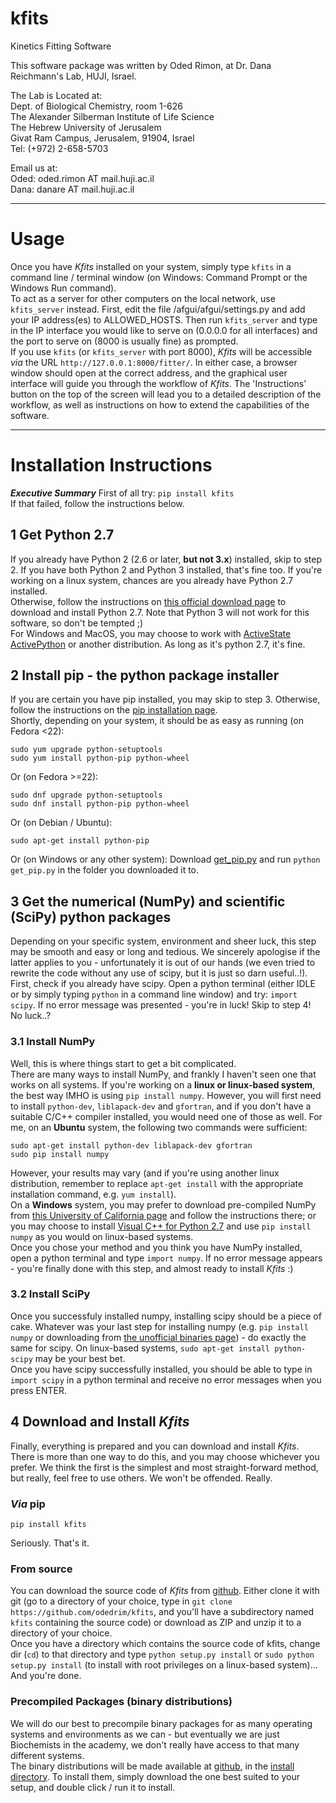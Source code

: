 # kfits
Kinetics Fitting Software

This software package was written by Oded Rimon, at Dr. Dana Reichmann's Lab, HUJI, Israel.

The Lab is Located at:  
Dept. of Biological Chemistry, room 1-626  
The Alexander Silberman Institute of Life Science  
The Hebrew University of Jerusalem  
Givat Ram Campus, Jerusalem, 91904, Israel  
Tel: (+972) 2-658-5703

Email us at:  
Oded: oded.rimon AT mail.huji.ac.il  
Dana: danare AT mail.huji.ac.il

---

# Usage

Once you have *Kfits* installed on your system, simply type `kfits` in a command line / terminal window (on Windows: Command Prompt or the Windows Run command).  
To act as a server for other computers on the local network, use `kfits_server` instead. First, edit the file <Kfits Directory>/afgui/afgui/settings.py and add your IP address(es) to ALLOWED_HOSTS. Then run `kfits_server` and type in the IP interface you would like to serve on (0.0.0.0 for all interfaces) and the port to serve on (8000 is usually fine) as prompted.  
If you use `kfits` (or `kfits_server` with port 8000), *Kfits* will be accessible *via* the URL `http://127.0.0.1:8000/fitter/`. In either case, a browser window should open at the correct address, and the graphical user interface will guide you through the workflow of *Kfits*. The 'Instructions' button on the top of the screen will lead you to a detailed description of the workflow, as well as instructions on how to extend the capabilities of the software.

---

# Installation Instructions

***Executive Summary*** First of all try: `pip install kfits`  
If that failed, follow the instructions below.

## 1 Get Python 2.7

If you already have Python 2 (2.6 or later, **but not 3.x**) installed, skip to step 2. If you have both Python 2 and Python 3 installed, that's fine too. If you're working on a linux system, chances are you already have Python 2.7 installed.  
Otherwise, follow the instructions on [this official download page](https://www.python.org/downloads/) to download and install Python 2.7. Note that Python 3 will not work for this software, so don't be tempted ;)  
For Windows and MacOS, you may choose to work with [ActiveState ActivePython](https://www.activestate.com/activepython/downloads) or another distribution. As long as it's python 2.7, it's fine.

## 2 Install pip - the python package installer
If you are certain you have pip installed, you may skip to step 3.
Otherwise, follow the instructions on the [pip installation page](https://pip.pypa.io/en/stable/installing/).  
Shortly, depending on your system, it should be as easy as running (on Fedora <22):
```
sudo yum upgrade python-setuptools
sudo yum install python-pip python-wheel
```
Or (on Fedora >=22):
```
sudo dnf upgrade python-setuptools
sudo dnf install python-pip python-wheel
````
Or (on Debian / Ubuntu):
```
sudo apt-get install python-pip
```
Or (on Windows or any other system):
Download [get_pip.py](https://bootstrap.pypa.io/get-pip.py) and run `python get_pip.py` in the folder you downloaded it to.

## 3 Get the numerical (NumPy) and scientific (SciPy) python packages
Depending on your specific system, environment and sheer luck, this step may be smooth and easy or long and tedious. We sincerely apologise if the latter applies to you - unfortunately it is out of our hands (we even tried to rewrite the code without any use of scipy, but it is just so darn useful..!).  
First, check if you already have scipy. Open a python terminal (either IDLE or by simply typing `python` in a command line window) and try: `import scipy`. If no error message was presented - you're in luck! Skip to step 4!  
No luck..?

### 3.1 Install NumPy
Well, this is where things start to get a bit complicated.  
There are many ways to install NumPy, and frankly I haven't seen one that works on all systems. If you're working on a **linux or linux-based system**, the best way IMHO is using `pip install numpy`. However, you will first need to install `python-dev`, `liblapack-dev` and `gfortran`, and if you don't have a suitable C/C++ compiler installed, you would need one of those as well. For me, on an **Ubuntu** system, the following two commands were sufficient:
```
sudo apt-get install python-dev liblapack-dev gfortran
sudo pip install numpy
```
However, your results may vary (and if you're using another linux distribution, remember to replace `apt-get install` with the appropriate installation command, e.g. `yum install`).  
On a **Windows** system, you may prefer to download pre-compiled NumPy from [this University of California page](http://www.lfd.uci.edu/~gohlke/pythonlibs/) and follow the instructions there; or you may choose to install [Visual C++ for Python 2.7](http://www.microsoft.com/en-us/download/details.aspx?id=44266) and use `pip install numpy` as you would on linux-based systems.  
Once you chose your method and you think you have NumPy installed, open a python terminal and type `import numpy`. If no error message appears - you're finally done with this step, and almost ready to install _Kfits_ :)

### 3.2 Install SciPy
Once you successfuly installed numpy, installing scipy should be a piece of cake. Whatever was your last step for installing numpy (e.g. `pip install numpy` or downloading from [the unofficial binaries page](http://www.lfd.uci.edu/~gohlke/pythonlibs/)) - do exactly the same for scipy. On linux-based systems, `sudo apt-get install python-scipy` may be your best bet.  
Once you have scipy successfully installed, you should be able to type in `import scipy` in a python terminal and receive no error messages when you press ENTER.

## 4 Download and Install *Kfits*
Finally, everything is prepared and you can download and install *Kfits*.  
There is more than one way to do this, and you may choose whichever you prefer. We think the first is the simplest and most straight-forward method, but really, feel free to use others. We won't be offended. Really.

### *Via* pip
```
pip install kfits
```
Seriously. That's it.

### From source
You can download the source code of *Kfits* from [github](https://github.com/odedrim/kfits). Either clone it with git (go to a directory of your choice, type in `git clone https://github.com/odedrim/kfits`, and you'll have a subdirectory named `kfits` containing the source code) or download as ZIP and unzip it to a directory of your choice.  
Once you have a directory which contains the source code of kfits, change dir (`cd`) to that directory and type `python setup.py install` or `sudo python setup.py install` (to install with root privileges on a linux-based system)... And you're done.

### Precompiled Packages (binary distributions)
We will do our best to precompile binary packages for as many operating systems and environments as we can - but eventually we are just Biochemists in the academy, we don't really have access to that many different systems.  
The binary distributions will be made available at [github](https://github.com/odedrim/kfits), in the [install directory](https://github.com/odedrim/kfits/tree/master/install). To install them, simply download the one best suited to your setup, and double click / run it to install.

